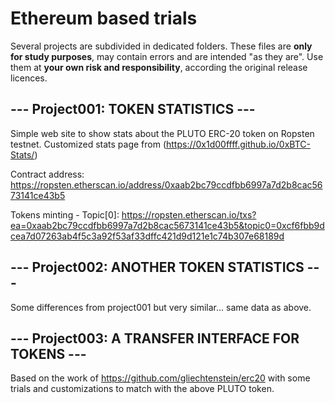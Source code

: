 # Ethereum based trials

Several projects are subdivided in dedicated folders.
These files are **only for study purposes**, may contain errors and are intended "as they are". Use them at **your own risk and responsibility**, according the original release licences.


## --- Project001: TOKEN STATISTICS ---

Simple web site to show stats about the PLUTO ERC-20 token on Ropsten testnet. 
Customized stats page from (https://0x1d00ffff.github.io/0xBTC-Stats/)

Contract address: https://ropsten.etherscan.io/address/0xaab2bc79ccdfbb6997a7d2b8cac5673141ce43b5

Tokens minting - Topic[0]:
https://ropsten.etherscan.io/txs?ea=0xaab2bc79ccdfbb6997a7d2b8cac5673141ce43b5&topic0=0xcf6fbb9dcea7d07263ab4f5c3a92f53af33dffc421d9d121e1c74b307e68189d


## --- Project002: ANOTHER TOKEN STATISTICS ---

Some differences from project001 but very similar... same data as above.


## --- Project003: A TRANSFER INTERFACE FOR TOKENS ---

Based on the work of https://github.com/gliechtenstein/erc20 with some trials and customizations to match with the above PLUTO token.